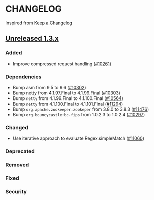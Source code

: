 # CHANGELOG

Inspired from [Keep a Changelog](https://keepachangelog.com/en/1.0.0/)

## [Unreleased 1.3.x]

### Added
- Improve compressed request handling ([#10261](https://github.com/opensearch-project/OpenSearch/pull/10261))

### Dependencies
- Bump asm from 9.5 to 9.6 ([#10302](https://github.com/opensearch-project/OpenSearch/pull/10302))
- Bump netty from 4.1.97.Final to 4.1.99.Final ([#10303](https://github.com/opensearch-project/OpenSearch/pull/10303))
- Bump `netty` from 4.1.99.Final to 4.1.100.Final ([#10564](https://github.com/opensearch-project/OpenSearch/pull/10564))
- Bump `netty` from 4.1.100.Final to 4.1.101.Final ([#11294](https://github.com/opensearch-project/OpenSearch/pull/11294))
- Bump `org.apache.zookeeper:zookeper` from 3.8.0 to 3.8.3 ([#11476](https://github.com/opensearch-project/OpenSearch/pull/11476))
- Bump `org.bouncycastle:bc-fips` from 1.0.2.3 to 1.0.2.4 ([#10297](https://github.com/opensearch-project/OpenSearch/pull/10297))

### Changed
- Use iterative approach to evaluate Regex.simpleMatch ([#11060](https://github.com/opensearch-project/OpenSearch/pull/11060))

### Deprecated
### Removed
### Fixed

### Security

[Unreleased 1.3.x]: https://github.com/opensearch-project/OpenSearch/compare/1.3.12...HEAD
